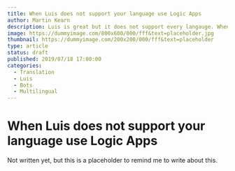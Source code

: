 ```yaml
---
title: When Luis does not support your language use Logic Apps
author: Martin Kearn
description: Luis is great but it does not support every langauge. When your language is not in the supported languages list, you can use the Cognitive Text Translator service and a logic app to work around the problem in an elegant way. This article tells you how.
image: https://dummyimage.com/800x600/000/fff&text=placeholder.jpg
thumbnail: https://dummyimage.com/200x200/000/fff&text=placeholder
type: article
status: draft
published: 2019/07/18 17:00:00
categories: 
  - Translation
  - Luis
  - Bots
  - Multilingual  
---
```


# When Luis does not support your language use Logic Apps

Not written yet, but this is a placeholder to remind me to write about this.
